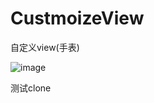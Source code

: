 # CustmoizeView
自定义view(手表)

![image](https://user-images.githubusercontent.com/85110967/166893283-3f19bf86-a6b7-4fe6-ad23-6e2af197235e.png)

测试clone
